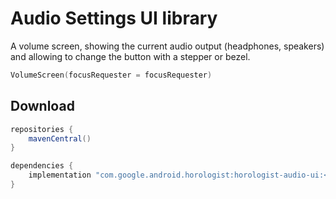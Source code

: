 # Audio Settings UI library

A volume screen, showing the current audio output (headphones, speakers) and
allowing to change the button with a stepper or bezel.

```kotlin
VolumeScreen(focusRequester = focusRequester)
```

## Download

```groovy
repositories {
    mavenCentral()
}

dependencies {
    implementation "com.google.android.horologist:horologist-audio-ui:<version>"
}
```
